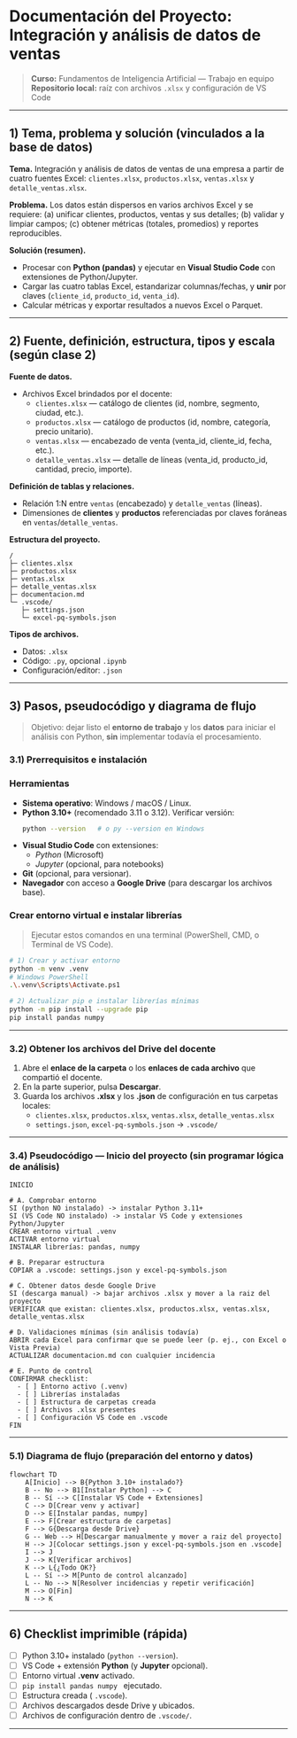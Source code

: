 
# Documentación del Proyecto: Integración y análisis de datos de ventas

> **Curso:** Fundamentos de Inteligencia Artificial — Trabajo en equipo  
> **Repositorio local:** raíz con archivos `.xlsx` y configuración de VS Code

---

## 1) Tema, problema y solución (vinculados a la base de datos)

**Tema.** Integración y análisis de datos de ventas de una empresa a partir de cuatro fuentes Excel: `clientes.xlsx`, `productos.xlsx`, `ventas.xlsx` y `detalle_ventas.xlsx`.

**Problema.** Los datos están dispersos en varios archivos Excel y se requiere: (a) unificar clientes, productos, ventas y sus detalles; (b) validar y limpiar campos; (c) obtener métricas (totales, promedios) y reportes reproducibles.

**Solución (resumen).**
- Procesar con **Python (pandas)** y ejecutar en **Visual Studio Code** con extensiones de Python/Jupyter.
- Cargar las cuatro tablas Excel, estandarizar columnas/fechas, y **unir** por claves (`cliente_id`, `producto_id`, `venta_id`).
- Calcular métricas y exportar resultados a nuevos Excel o Parquet.  

---

## 2) Fuente, definición, estructura, tipos y escala (según clase 2)

**Fuente de datos.**
- Archivos Excel brindados por el docente:  
  - `clientes.xlsx` — catálogo de clientes (id, nombre, segmento, ciudad, etc.).  
  - `productos.xlsx` — catálogo de productos (id, nombre, categoría, precio unitario).  
  - `ventas.xlsx` — encabezado de venta (venta_id, cliente_id, fecha, etc.).  
  - `detalle_ventas.xlsx` — detalle de líneas (venta_id, producto_id, cantidad, precio, importe).

**Definición de tablas y relaciones.**
- Relación 1:N entre `ventas` (encabezado) y `detalle_ventas` (líneas).
- Dimensiones de **clientes** y **productos** referenciadas por claves foráneas en `ventas`/`detalle_ventas`.

**Estructura del proyecto.**
```
/
├─ clientes.xlsx
├─ productos.xlsx
├─ ventas.xlsx
├─ detalle_ventas.xlsx
├─ documentacion.md  
└─ .vscode/
   ├─ settings.json
   └─ excel-pq-symbols.json
```

**Tipos de archivos.**
- Datos: `.xlsx`
- Código: `.py`, opcional `.ipynb`
- Configuración/editor: `.json`


---

## 3) Pasos, pseudocódigo y diagrama de flujo

> Objetivo: dejar listo el **entorno de trabajo** y los **datos** para iniciar el análisis con Python, **sin** implementar todavía el procesamiento.

### 3.1) Prerrequisitos e instalación

### Herramientas
- **Sistema operativo**: Windows / macOS / Linux.
- **Python 3.10+** (recomendado 3.11 o 3.12). Verificar versión:
  ```bash
  python --version   # o py --version en Windows
  ```
- **Visual Studio Code** con extensiones:
  - *Python* (Microsoft)
  - *Jupyter* (opcional, para notebooks)
- **Git** (opcional, para versionar).
- **Navegador** con acceso a **Google Drive** (para descargar los archivos base).

### Crear entorno virtual e instalar librerías
> Ejecutar estos comandos en una terminal (PowerShell, CMD, o Terminal de VS Code).
```bash
# 1) Crear y activar entorno
python -m venv .venv
# Windows PowerShell
.\.venv\Scripts\Activate.ps1

# 2) Actualizar pip e instalar librerías mínimas
python -m pip install --upgrade pip
pip install pandas numpy 
```

---

### 3.2) Obtener los archivos del **Drive** del docente


1. Abre el **enlace de la carpeta** o los **enlaces de cada archivo** que compartió el docente.
2. En la parte superior, pulsa **Descargar**.
3. Guarda los archivos **.xlsx** y los **.json** de configuración en tus carpetas locales:
   - `clientes.xlsx`, `productos.xlsx`, `ventas.xlsx`, `detalle_ventas.xlsx` 
   - `settings.json`, `excel-pq-symbols.json` → `.vscode/`

---

### 3.4) Pseudocódigo — Inicio del proyecto (sin programar lógica de análisis)

```pseudo
INICIO

# A. Comprobar entorno
SI (python NO instalado) -> instalar Python 3.11+
SI (VS Code NO instalado) -> instalar VS Code y extensiones Python/Jupyter
CREAR entorno virtual .venv
ACTIVAR entorno virtual
INSTALAR librerías: pandas, numpy

# B. Preparar estructura
COPIAR a .vscode: settings.json y excel-pq-symbols.json 

# C. Obtener datos desde Google Drive
SI (descarga manual) -> bajar archivos .xlsx y mover a la raiz del proyecto
VERIFICAR que existan: clientes.xlsx, productos.xlsx, ventas.xlsx, detalle_ventas.xlsx

# D. Validaciones mínimas (sin análisis todavía)
ABRIR cada Excel para confirmar que se puede leer (p. ej., con Excel o Vista Previa)
ACTUALIZAR documentacion.md con cualquier incidencia

# E. Punto de control
CONFIRMAR checklist:
  - [ ] Entorno activo (.venv)
  - [ ] Librerías instaladas
  - [ ] Estructura de carpetas creada
  - [ ] Archivos .xlsx presentes 
  - [ ] Configuración VS Code en .vscode
FIN
```

---

### 5.1) Diagrama de flujo (preparación del entorno y datos)

```mermaid
flowchart TD
    A[Inicio] --> B{Python 3.10+ instalado?}
    B -- No --> B1[Instalar Python] --> C
    B -- Sí --> C[Instalar VS Code + Extensiones]
    C --> D[Crear venv y activar]
    D --> E[Instalar pandas, numpy]
    E --> F[Crear estructura de carpetas]
    F --> G{Descarga desde Drive}
    G -- Web --> H[Descargar manualmente y mover a raiz del proyecto]
    H --> J[Colocar settings.json y excel-pq-symbols.json en .vscode]
    I --> J
    J --> K[Verificar archivos]
    K --> L{¿Todo OK?}
    L -- Sí --> M[Punto de control alcanzado]
    L -- No --> N[Resolver incidencias y repetir verificación]
    M --> O[Fin]
    N --> K
```

---

## 6) Checklist imprimible (rápida)
- [ ] Python 3.10+ instalado (`python --version`).
- [ ] VS Code + extensión **Python** (y **Jupyter** opcional).
- [ ] Entorno virtual **.venv** activado.
- [ ] `pip install pandas numpy ` ejecutado.
- [ ] Estructura creada ( `.vscode`).
- [ ] Archivos descargados desde Drive y ubicados.
- [ ] Archivos de configuración dentro de `.vscode/`.

---


